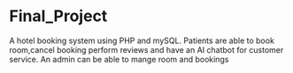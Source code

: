# Final_Project
A hotel booking system using PHP and mySQL. Patients are able to book room,cancel booking perform reviews and have an AI chatbot for customer service. An admin can be able to mange room and bookings
